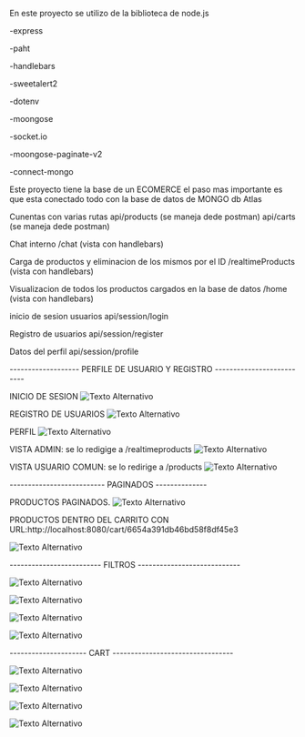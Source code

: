En este proyecto se utilizo de la biblioteca de node.js

-express

-paht

-handlebars

-sweetalert2

-dotenv

-moongose

-socket.io

-moongose-paginate-v2

-connect-mongo

Este proyecto tiene la base de un ECOMERCE el paso mas importante es que esta conectado todo con la
base de datos de MONGO db Atlas

Cunentas con varias rutas
api/products  (se maneja dede postman)
api/carts (se maneja dede postman)

Chat interno 
/chat (vista con handlebars)

Carga de productos y eliminacion de los mismos por el ID
/realtimeProducts (vista con handlebars)

Visualizacion de todos los productos cargados en la base de datos
/home (vista con handlebars) 

inicio de sesion usuarios
api/session/login

Registro de usuarios
api/session/register

Datos del perfil
api/session/profile

------------------- PERFILE DE USUARIO Y REGISTRO --------------------------



INICIO DE SESION
![Texto Alternativo](./imagenes/iniciar_session.png)

REGISTRO DE USUARIOS
![Texto Alternativo](./imagenes/registro.png)

PERFIL
![Texto Alternativo](./imagenes/perfil_usuario.png)

VISTA ADMIN: se lo redigige a /realtimeproducts
![Texto Alternativo](./imagenes/vista_para_el_usuario_admin.png)

VISTA USUARIO COMUN: se lo redirige a /products
![Texto Alternativo](./imagenes/vista_para_el_usuario_comun.png)




--------------------------  PAGINADOS --------------



PRODUCTOS PAGINADOS.
![Texto Alternativo](./imagenes/products.png)

PRODUCTOS DENTRO DEL CARRITO CON
URL:http://localhost:8080/cart/6654a391db46bd58f8df45e3

![Texto Alternativo](./imagenes/porductos_carrito.png)



------------------------- FILTROS ----------------------------



![Texto Alternativo](./imagenes/api_products_category.png)

![Texto Alternativo](./imagenes/api_products_limit_page.png)

![Texto Alternativo](./imagenes/api_products_sort_mayor.png)

![Texto Alternativo](./imagenes/api_products_total.png)

--------------------- CART ---------------------------------

![Texto Alternativo](./imagenes/api_cart_borrar_producto.png)

![Texto Alternativo](./imagenes/api_cart_guardar_agregar_cantidad.png)

![Texto Alternativo](./imagenes/api_cart_guardar_agregar_producto.png)

![Texto Alternativo](./imagenes/api_cart_guardar_porductos.png)





